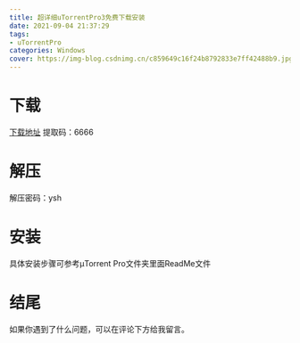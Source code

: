 ```yaml
---
title: 超详细uTorrentPro3免费下载安装
date: 2021-09-04 21:37:29
tags:
- uTorrentPro
categories: Windows
cover: https://img-blog.csdnimg.cn/c859649c16f24b8792833e7ff42488b9.jpg
---
```


# 下载
[下载地址](https://pan.baidu.com/s/1o_JMjpdkJmXGUbBboCDmBg)
提取码：6666

# 解压
解压密码：ysh

# 安装
具体安装步骤可参考µTorrent Pro文件夹里面ReadMe文件

# 结尾
如果你遇到了什么问题，可以在评论下方给我留言。











